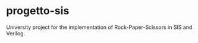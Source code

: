 # progetto-sis
University project for the implementation of Rock-Paper-Scissors in SIS and Verilog.
